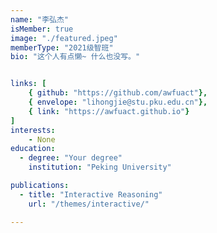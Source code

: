 ```yaml
---
name: "李弘杰"
isMember: true
image: "./featured.jpeg"
memberType: "2021级智班"
bio: "这个人有点懒~ 什么也没写。"


links: [
    { github: "https://github.com/awfuact"},
    { envelope: "lihongjie@stu.pku.edu.cn"},
    { link: "https://awfuact.github.io"}
]
interests:
    - None
education:
  - degree: "Your degree"
    institution: "Peking University"

publications:
  - title: "Interactive Reasoning"
    url: "/themes/interactive/"

---
```


